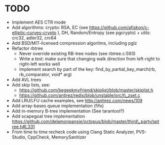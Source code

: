 # TODO

* Implement AES CTR mode
* Add algorithms: crypto: RSA, EC (see https://github.com/afiskon/c-elliptic-curves-crypto ), DH, Random/Entropy (see pgcrypto) + utils: crc32, adler32, crc64
* Add BSD/MIT-licensed compression algoritms, including pglz
* Refactor rbtree
	* Never override existing RB-tree nodes (see rbtree.c:593)
	* Write a test: make sure that changing walk direction from left-right to right-left works well
	* Implement search by part of the key: find\_by\_partial\_key\_march(rb, rb\_comparator, void\* arg)
* Add AVL trees
* Add skip lists, see:
	* https://github.com/begeekmyfriend/skiplist/blob/master/skiplist.h
	* https://github.com/antirez/redis/blob/unstable/src/t\_zset.c
* Add LRU/LFU cache examples, see http://antirez.com/news/109
* Add array-bases queue implementation (fifo)
* Add in-memory B-tree implementation (See tarantool?)
* Add scapegoat tree implementation https://github.com/delamonpansie/octopus/blob/master/third\_party/sptree.h#L331
* From time to time recheck code using Clang Static Analyzer, PVS-Studio, CppCheck, MemorySanitizer

